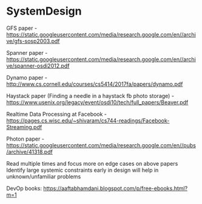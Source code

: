 # SystemDesign
GFS paper - https://static.googleusercontent.com/media/research.google.com/en//archive/gfs-sosp2003.pdf

Spanner paper - https://static.googleusercontent.com/media/research.google.com/en//archive/spanner-osdi2012.pdf

Dynamo paper - http://www.cs.cornell.edu/courses/cs5414/2017fa/papers/dynamo.pdf

Haystack paper (Finding a needle in a haystack fb photo storage) - https://www.usenix.org/legacy/event/osdi10/tech/full_papers/Beaver.pdf

Realtime Data Processing at Facebook - https://pages.cs.wisc.edu/~shivaram/cs744-readings/Facebook-Streaming.pdf

Photon paper - https://static.googleusercontent.com/media/research.google.com/en//pubs/archive/41318.pdf

Read multiple times and focus more on edge cases on above papers
Identify large systemic constraints early in design will help in unknown/unfamiliar problems


DevOp books:
https://aaftabhamdani.blogspot.com/p/free-ebooks.html?m=1
